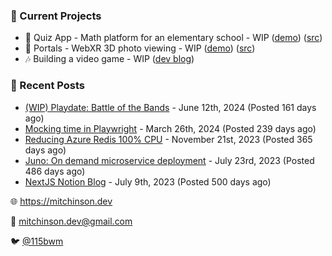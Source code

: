 ### 📌 Current Projects
- 📝 Quiz App - Math platform for an elementary school - WIP ([demo](https://quiz-staging.mitchinson.dev/)) ([src](https://github.com/bmitchinson/budget-entry))
- 📸 Portals - WebXR 3D photo viewing - WIP ([demo](https://portals.mitchinson.dev/)) ([src](https://github.com/bmitchinson/vr-jpg-viewer-webxr))
- 🎶 Building a video game - WIP ([dev blog](https://blog.mitchinson.dev/playdate-dev-one))

### 📝 Recent Posts

- [(WIP) Playdate: Battle of the Bands](https://blog.mitchinson.dev/playdate-dev-one) - June 12th, 2024 (Posted 161 days ago)
- [Mocking time in Playwright](https://blog.mitchinson.dev/playwright-mock-time) - March 26th, 2024 (Posted 239 days ago)
- [Reducing Azure Redis 100% CPU](https://blog.mitchinson.dev/redis-cpu) - November 21st, 2023 (Posted 365 days ago)
- [Juno: On demand microservice deployment](https://blog.mitchinson.dev/juno) - July 23rd, 2023 (Posted 486 days ago)
- [NextJS Notion Blog](https://blog.mitchinson.dev/blog-2023) - July 9th, 2023 (Posted 500 days ago)

🌐 https://mitchinson.dev

💌 mitchinson.dev@gmail.com

🐦 [@115bwm](https://twitter.com/115bwm)
